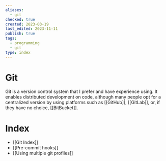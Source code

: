 ```yaml
---
aliases:
  - git
checked: true
created: 2023-03-19
last_edited: 2023-11-11
publish: true
tags:
  - programming
  - git
type: index
---
```

# Git
Git is a version control system that I prefer and have experience using. It enables distributed development on code, although many people opt for a centralized version by using platforms such as [[GitHub]], [[GitLab]], or, if they have no choice, [[BitBucket]].

# Index

- [[Git Index]]
- [[Pre-commit hooks]]
- [[Using multiple git profiles]]
